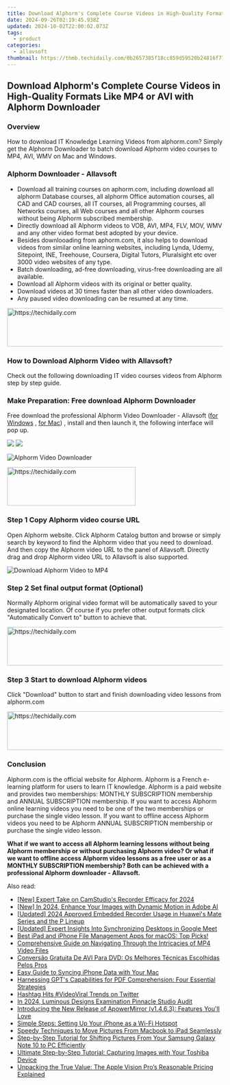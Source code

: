 ```yaml
---
title: Download Alphorm's Complete Course Videos in High-Quality Formats Like MP4 or AVI with Alphorm Downloader
date: 2024-09-26T02:19:45.938Z
updated: 2024-10-02T22:00:02.073Z
tags:
  - product
categories:
  - allavsoft
thumbnail: https://thmb.techidaily.com/0b2657385f18cc859d59520b24816f771e8e749f151532892ba053a97dc454cb.jpg
---
```


## Download Alphorm's Complete Course Videos in High-Quality Formats Like MP4 or AVI with Alphorm Downloader

### Overview

How to download IT Knowledge Learning Videos from alphorm.com? Simply get the Alphorm Downloader to batch download Alphorm video courses to MP4, AVI, WMV on Mac and Windows.

### Alphorm Downloader - Allavsoft

* Download all training courses on aphorm.com, including download all alphorm Database courses, all alphorm Office automation courses, all CAD and CAD courses, all IT courses, all Programming courses, all Networks courses, all Web courses and all other Alphorm courses without being Alphorm subscribed membership.
* Directly download all Alphorm videos to VOB, AVI, MP4, FLV, MOV, WMV and any other video format best adopted by your device.
* Besides downlooading from aphorm.com, it also helps to download videos from similar online learning websites, including Lynda, Udemy, Sitepoint, INE, Treehouse, Coursera, Digital Tutors, Pluralsight etc over 3000 video websites of any type.
* Batch downloading, ad-free downloading, virus-free downloading are all available.
* Download all Alphorm videos with its original or better quality.
* Download videos at 30 times faster than all other video downloaders.
* Any paused video downloading can be resumed at any time.

<!-- affiliate ads begin -->
<a href="https://appsumo.8odi.net/c/5597632/2123736/7443" target="_top" id="2123736">
  <img src="//a.impactradius-go.com/display-ad/7443-2123736" border="0" alt="https://techidaily.com" width="728" height="90"/>
</a>
<img height="0" width="0" src="https://appsumo.8odi.net/i/5597632/2123736/7443" style="position:absolute;visibility:hidden;" border="0" />
<!-- affiliate ads end -->

### How to Download Alphorm Video with Allavsoft?

Check out the following downloading IT video courses videos from Alphorm step by step guide.

### Make Preparation: Free download Alphorm Downloader

Free download the professional Alphorm Video Downloader - Allavsoft ([for Windows](https://tools.techidaily.com/allavsoft/products/) , [for Mac](https://tools.techidaily.com/allavsoft/products/)) , install and then launch it, the following interface will pop up.

[![](https://www.allavsoft.com/how-to/../images/how-to/free-download-win.jpg)](https://tools.techidaily.com/allavsoft/products/) [![](https://www.allavsoft.com/how-to/../images/how-to/free-download-mac.jpg)](https://tools.techidaily.com/allavsoft/products/)

![Alphorm Video Downloader](https://www.allavsoft.com/how-to/../images/allavsoft/screen-shot-600.jpg)

<!-- affiliate ads begin -->
<a href="https://aligracehair.sjv.io/c/5597632/1925565/19272" target="_top" id="1925565">
  <img src="//a.impactradius-go.com/display-ad/19272-1925565" border="0" alt="https://techidaily.com" width="300" height="90"/>
</a>
<img height="0" width="0" src="https://aligracehair.sjv.io/i/5597632/1925565/19272" style="position:absolute;visibility:hidden;" border="0" />
<!-- affiliate ads end -->

### Step 1 Copy Alphorm video course URL

Open Alphorm website. Click Alphorm Catalog button and browse or simply search by keyword to find the Alphorm video that you need to download. And then copy the Alphorm video URL to the panel of Allavsoft. Directly drag and drop Alphorm video URL to Allavsoft is also supported.

![Download Alphorm Video to MP4](https://www.allavsoft.com/how-to/../images/how-to/download-rtmp-video/download-rtmp-video.jpg)

### Step 2 Set final output format (Optional)

Normally Alphorm original video format will be automatically saved to your designated location. Of course if you prefer other output formats click "Automatically Convert to" button to achieve that.

<!-- affiliate ads begin -->
<a href="https://appsumo.8odi.net/c/5597632/2105863/7443" target="_top" id="2105863">
  <img src="//a.impactradius-go.com/display-ad/7443-2105863" border="0" alt="https://techidaily.com" width="728" height="90"/>
</a>
<img height="0" width="0" src="https://appsumo.8odi.net/i/5597632/2105863/7443" style="position:absolute;visibility:hidden;" border="0" />
<!-- affiliate ads end -->

### Step 3 Start to download Alphorm videos

Click "Download" button to start and finish downloading video lessons from alphorm.com

<!-- affiliate ads begin -->
<a href="https://appsumo.8odi.net/c/5597632/2130886/7443" target="_top" id="2130886">
  <img src="//a.impactradius-go.com/display-ad/7443-2130886" border="0" alt="https://techidaily.com" width="728" height="90"/>
</a>
<img height="0" width="0" src="https://appsumo.8odi.net/i/5597632/2130886/7443" style="position:absolute;visibility:hidden;" border="0" />
<!-- affiliate ads end -->

### Conclusion

Alphorm.com is the official website for Alphorm. Alphorm is a French e-learning platform for users to learn IT knowledge. Alphorm is a paid website and provides two memberships: MONTHLY SUBSCRIPTION membership and ANNUAL SUBSCRIPTION membership. If you want to access Alphorm online learning videos you need to be one of the two memberships or purchase the single video lesson. If you want to offline access Alphorm videos you need to be Alphorm ANNUAL SUBSCRIPTION membership or purchase the single video lesson.

**What if we want to access all Alphorm learning lessons without being Alphorm membership or without purchasing Alphorm video? Or what if we want to offline access Alphorm video lessons as a free user or as a MONTHLY SUBSCRIPTION membership? Both can be achieved with a professional Alphorm downloader - Allavsoft.**

<ins class="adsbygoogle"
     style="display:block"
     data-ad-format="autorelaxed"
     data-ad-client="ca-pub-7571918770474297"
     data-ad-slot="1223367746"></ins>

<ins class="adsbygoogle"
     style="display:block"
     data-ad-client="ca-pub-7571918770474297"
     data-ad-slot="8358498916"
     data-ad-format="auto"
     data-full-width-responsive="true"></ins>

<span class="atpl-alsoreadstyle">Also read:</span>
<div><ul>
<li><a href="https://visual-screen-recording.techidaily.com/new-expert-take-on-camstudios-recorder-efficacy-for-2024/"><u>[New] Expert Take on CamStudio's Recorder Efficacy for 2024</u></a></li>
<li><a href="https://fox-direct.techidaily.com/new-in-2024-enhance-your-images-with-dynamic-motion-in-adobe-ai/"><u>[New] In 2024, Enhance Your Images with Dynamic Motion in Adobe AI</u></a></li>
<li><a href="https://video-capture.techidaily.com/updated-2024-approved-embedded-recorder-usage-in-huaweis-mate-series-and-the-p-lineup/"><u>[Updated] 2024 Approved Embedded Recorder Usage in Huawei's Mate Series and the P Lineup</u></a></li>
<li><a href="https://screen-recording.techidaily.com/updated-expert-insights-into-synchronizing-desktops-in-google-meet/"><u>[Updated] Expert Insights Into Synchronizing Desktops in Google Meet</u></a></li>
<li><a href="https://win-premium.techidaily.com/best-ipad-and-iphone-file-management-apps-for-macos-top-picks/"><u>Best iPad and iPhone File Management Apps for macOS: Top Picks!</u></a></li>
<li><a href="https://win-premium.techidaily.com/comprehensive-guide-on-navigating-through-the-intricacies-of-mp4-video-files/"><u>Comprehensive Guide on Navigating Through the Intricacies of MP4 Video Files</u></a></li>
<li><a href="https://win-bytes.techidaily.com/conversao-gratuita-de-avi-para-dvd-os-melhores-tecnicas-escolhidas-pelos-pros/"><u>Conversão Gratuita De AVI Para DVD: Os Melhores Técnicas Escolhidas Pelos Pros</u></a></li>
<li><a href="https://win-premium.techidaily.com/easy-guide-to-syncing-iphone-data-with-your-mac/"><u>Easy Guide to Syncing iPhone Data with Your Mac</u></a></li>
<li><a href="https://tech-hub.techidaily.com/harnessing-gpts-capabilities-for-pdf-comprehension-four-essential-strategies/"><u>Harnessing GPT's Capabilities for PDF Comprehension: Four Essential Strategies</u></a></li>
<li><a href="https://twitter-videos.techidaily.com/hashtag-hits-videoviral-trends-on-twitter/"><u>Hashtag Hits #VideoViral Trends on Twitter</u></a></li>
<li><a href="https://extra-guidance.techidaily.com/in-2024-luminous-designs-examination-pinnacle-studio-audit/"><u>In 2024, Luminous Designs Examination Pinnacle Studio Audit</u></a></li>
<li><a href="https://win-premium.techidaily.com/introducing-the-new-release-of-apowermirror-v1463-features-youll-love/"><u>Introducing the New Release of ApowerMirror (v1.4.6.3): Features You'll Love</u></a></li>
<li><a href="https://win-premium.techidaily.com/simple-steps-setting-up-your-iphone-as-a-wi-fi-hotspot/"><u>Simple Steps: Setting Up Your iPhone as a Wi-Fi Hotspot</u></a></li>
<li><a href="https://win-premium.techidaily.com/speedy-techniques-to-move-pictures-from-macbook-to-ipad-seamlessly/"><u>Speedy Techniques to Move Pictures From Macbook to iPad Seamlessly</u></a></li>
<li><a href="https://win-premium.techidaily.com/step-by-step-tutorial-for-shifting-pictures-from-your-samsung-galaxy-note-10-to-pc-efficiently/"><u>Step-by-Step Tutorial for Shifting Pictures From Your Samsung Galaxy Note 10 to PC Efficiently</u></a></li>
<li><a href="https://win-premium.techidaily.com/ultimate-step-by-step-tutorial-capturing-images-with-your-toshiba-device/"><u>Ultimate Step-by-Step Tutorial: Capturing Images with Your Toshiba Device</u></a></li>
<li><a href="https://some-techniques.techidaily.com/unpacking-the-true-value-the-apple-vision-pros-reasonable-pricing-explained/"><u>Unpacking the True Value: The Apple Vision Pro’s Reasonable Pricing Explained</u></a></li>
</ul></div>

